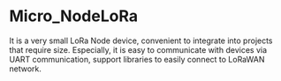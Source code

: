 # Micro_NodeLoRa
It is a very small LoRa Node device, convenient to integrate into projects that require size. Especially, it is easy to communicate with devices via UART communication, support libraries to easily connect to LoRaWAN network.
